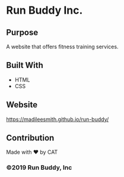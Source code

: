 # Run Buddy Inc.

## Purpose
A website that offers fitness training services.

## Built With
* HTML
* CSS

## Website
https://madileesmith.github.io/run-buddy/

## Contribution
Made with ❤️ by CAT

### ©️2019 Run Buddy, Inc
